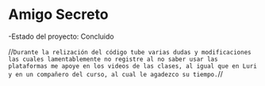 <h1>Amigo Secreto</h1>

-Estado del proyecto: Concluido

//`Durante la relización del código tube varias dudas y modificaciones las cuales lamentablemente no registre al no saber usar las plataformas
me apoye en los videos de las clases, al igual que en Luri y en un compañero del curso, al cual le agadezco su tiempo.`//
